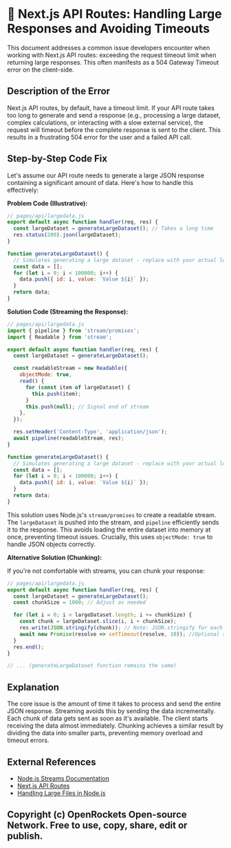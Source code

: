 # 🐞 Next.js API Routes: Handling Large Responses and Avoiding Timeouts


This document addresses a common issue developers encounter when working with Next.js API routes: exceeding the request timeout limit when returning large responses.  This often manifests as a 504 Gateway Timeout error on the client-side.


## Description of the Error

Next.js API routes, by default, have a timeout limit.  If your API route takes too long to generate and send a response (e.g., processing a large dataset, complex calculations, or interacting with a slow external service), the request will timeout before the complete response is sent to the client. This results in a frustrating 504 error for the user and a failed API call.


## Step-by-Step Code Fix

Let's assume our API route needs to generate a large JSON response containing a significant amount of data.  Here's how to handle this effectively:

**Problem Code (Illustrative):**

```javascript
// pages/api/largedata.js
export default async function handler(req, res) {
  const largeDataset = generateLargeDataset(); // Takes a long time
  res.status(200).json(largeDataset);
}

function generateLargeDataset() {
  // Simulates generating a large dataset - replace with your actual logic
  const data = [];
  for (let i = 0; i < 100000; i++) {
    data.push({ id: i, value: `Value ${i}` });
  }
  return data;
}
```

**Solution Code (Streaming the Response):**

```javascript
// pages/api/largedata.js
import { pipeline } from 'stream/promises';
import { Readable } from 'stream';

export default async function handler(req, res) {
  const largeDataset = generateLargeDataset();

  const readableStream = new Readable({
    objectMode: true,
    read() {
      for (const item of largeDataset) {
        this.push(item);
      }
      this.push(null); // Signal end of stream
    },
  });

  res.setHeader('Content-Type', 'application/json');
  await pipeline(readableStream, res);
}

function generateLargeDataset() {
  // Simulates generating a large dataset - replace with your actual logic
  const data = [];
  for (let i = 0; i < 100000; i++) {
    data.push({ id: i, value: `Value ${i}` });
  }
  return data;
}

```

This solution uses Node.js's `stream/promises` to create a readable stream.  The `largeDataset` is pushed into the stream, and `pipeline` efficiently sends it to the response.  This avoids loading the entire dataset into memory at once, preventing timeout issues.  Crucially, this uses `objectMode: true` to handle JSON objects correctly.

**Alternative Solution (Chunking):**

If you're not comfortable with streams, you can chunk your response:

```javascript
// pages/api/largedata.js
export default async function handler(req, res) {
  const largeDataset = generateLargeDataset();
  const chunkSize = 1000; // Adjust as needed

  for (let i = 0; i < largeDataset.length; i += chunkSize) {
    const chunk = largeDataset.slice(i, i + chunkSize);
    res.write(JSON.stringify(chunk)); // Note: JSON.stringify for each chunk
    await new Promise(resolve => setTimeout(resolve, 10)); //Optional small delay for less load
  }
  res.end();
}

// ... (generateLargeDataset function remains the same)
```


## Explanation

The core issue is the amount of time it takes to process and send the entire JSON response.  Streaming avoids this by sending the data incrementally. Each chunk of data gets sent as soon as it's available. The client starts receiving the data almost immediately.  Chunking achieves a similar result by dividing the data into smaller parts, preventing memory overload and timeout errors.


## External References

* [Node.js Streams Documentation](https://nodejs.org/api/stream.html)
* [Next.js API Routes](https://nextjs.org/docs/api-routes/introduction)
* [Handling Large Files in Node.js](https://dev.to/satwikkansal/how-to-handle-large-files-in-node-js-3g1i)


## Copyright (c) OpenRockets Open-source Network. Free to use, copy, share, edit or publish.

